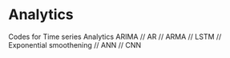 # Analytics
Codes for Time series Analytics
ARIMA //
AR //
ARMA //
LSTM //
Exponential smoothening //
ANN //
CNN
